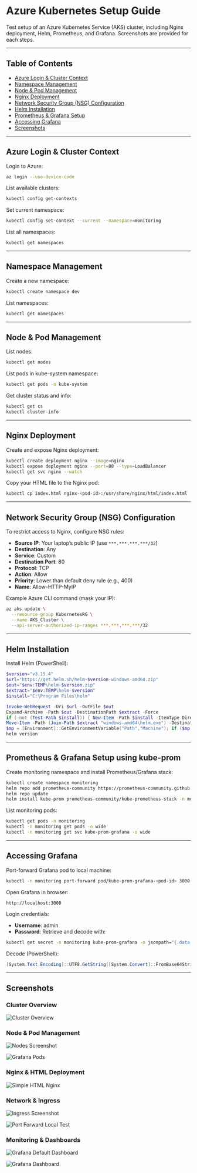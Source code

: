 # Azure Kubernetes Setup Guide

Test setup of an Azure Kubernetes Service (AKS) cluster, including Nginx deployment, Helm, Prometheus, and Grafana. Screenshots are provided for each steps.

---


## Table of Contents

- [Azure Login & Cluster Context](#azure-login--cluster-context)
- [Namespace Management](#namespace-management)
- [Node & Pod Management](#node--pod-management)
- [Nginx Deployment](#nginx-deployment)
- [Network Security Group (NSG) Configuration](#network-security-group-nsg-configuration)
- [Helm Installation](#helm-installation)
- [Prometheus & Grafana Setup](#prometheus--grafana-setup)
- [Accessing Grafana](#accessing-grafana)
- [Screenshots](#screenshots)

---

## Azure Login & Cluster Context

Login to Azure:

```sh
az login --use-device-code
```

List available clusters:

```sh
kubectl config get-contexts
```

Set current namespace:

```sh
kubectl config set-context --current --namespace=monitoring
```

List all namespaces:

```sh
kubectl get namespaces
```

---

## Namespace Management

Create a new namespace:

```sh
kubectl create namespace dev
```

List namespaces:

```sh
kubectl get namespaces
```

---

## Node & Pod Management

List nodes:

```sh
kubectl get nodes
```

List pods in kube-system namespace:

```sh
kubectl get pods -n kube-system
```

Get cluster status and info:

```sh
kubectl get cs
kubectl cluster-info
```

---

## Nginx Deployment

Create and expose Nginx deployment:

```sh
kubectl create deployment nginx --image=nginx
kubectl expose deployment nginx --port=80 --type=LoadBalancer
kubectl get svc nginx --watch
```

Copy your HTML file to the Nginx pod:

```sh
kubectl cp index.html nginx-<pod-id>:/usr/share/nginx/html/index.html
```

---

## Network Security Group (NSG) Configuration

To restrict access to Nginx, configure NSG rules:

- **Source IP**: Your laptop’s public IP (use `***.***.***.***/32`)
- **Destination**: Any
- **Service**: Custom
- **Destination Port**: 80
- **Protocol**: TCP
- **Action**: Allow
- **Priority**: Lower than default deny rule (e.g., 400)
- **Name**: Allow-HTTP-MyIP

Example Azure CLI command (mask your IP):

```sh
az aks update \
  --resource-group KubernetesRG \
  --name AKS_Cluster \
  --api-server-authorized-ip-ranges ***.***.***.***/32
```

---

## Helm Installation

Install Helm (PowerShell):

```powershell
$version="v3.15.4"
$url="https://get.helm.sh/helm-$version-windows-amd64.zip"
$out="$env:TEMP\helm-$version.zip"
$extract="$env:TEMP\helm-$version"
$install="C:\Program Files\helm"

Invoke-WebRequest -Uri $url -OutFile $out
Expand-Archive -Path $out -DestinationPath $extract -Force
if (-not (Test-Path $install)) { New-Item -Path $install -ItemType Directory | Out-Null }
Move-Item -Path (Join-Path $extract "windows-amd64\helm.exe") -Destination (Join-Path $install "helm.exe") -Force
$mp = [Environment]::GetEnvironmentVariable("Path","Machine"); if ($mp -notlike "*$install*") {[Environment]::SetEnvironmentVariable("Path",$mp + ";" + $install,"Machine")}
helm version
```

---

## Prometheus & Grafana Setup using kube-prom

Create monitoring namespace and install Prometheus/Grafana stack:

```sh
kubectl create namespace monitoring
helm repo add prometheus-community https://prometheus-community.github.io/helm-charts
helm repo update
helm install kube-prom prometheus-community/kube-prometheus-stack -n monitoring
```

List monitoring pods:

```sh
kubectl get pods -n monitoring
kubectl -n monitoring get pods -o wide
kubectl -n monitoring get svc kube-prom-grafana -o wide
```

---

## Accessing Grafana

Port-forward Grafana pod to local machine:

```sh
kubectl -n monitoring port-forward pod/kube-prom-grafana-<pod-id> 3000:3000
```

Open Grafana in browser:

```
http://localhost:3000
```

Login credentials:

- **Username**: admin
- **Password**: Retrieve and decode with:

```sh
kubectl get secret -n monitoring kube-prom-grafana -o jsonpath="{.data.admin-password}"
```

Decode (PowerShell):

```powershell
[System.Text.Encoding]::UTF8.GetString([System.Convert]::FromBase64String($secret))
```

---

## Screenshots

### Cluster Overview
![Cluster Overview](Azure_AKS_Screenshots/ClusterScreenshot.JPG)
<!-- Shows the AKS cluster details in Azure Portal, including services, ingresses, and cluster IPs. Useful for visualizing cluster resources and service endpoints. -->

### Node & Pod Management
![Nodes Screenshot](Azure_AKS_Screenshots/Nodesscreenshot.JPG)
<!-- Displays the output of `kubectl get nodes` and `kubectl get pods -n kube-system`, showing node status and system pods running in the cluster. -->

![Grafana Pods](Azure_AKS_Screenshots/Grafana%20pods.JPG)
<!-- Shows the Grafana pod running in the monitoring namespace, confirming successful deployment of monitoring stack. -->

### Nginx & HTML Deployment
![Simple HTML Nginx](Azure_AKS_Screenshots/SimpleHtmlNginx.JPG)
<!-- Demonstrates a custom static HTML page served by Nginx running inside AKS, accessed via the external LoadBalancer IP. -->

### Network & Ingress
![Ingress Screenshot](Azure_AKS_Screenshots/Ingreessscreenshot.JPG)
<!-- Displays Azure Portal's Services and Ingresses view, showing service types, external IPs, and port mappings for cluster services. -->

![Port Forward Local Test](Azure_AKS_Screenshots/PortforwardlocalTest.JPG)
<!-- Shows PowerShell output of port-forwarding Grafana pod to localhost, enabling local access to Grafana UI for dashboard management. -->

### Monitoring & Dashboards
![Grafana Default Dashboard](Azure_AKS_Screenshots/GrafanaDefaultDashboard.JPG)
<!-- Displays Grafana's default dashboard page, confirming successful setup and access to monitoring dashboards. -->

![Grafana Dashboard](Azure_AKS_Screenshots/GrafanaScreenhsot.JPG)
<!-- Shows the Grafana dashboard list, including Kubernetes and Alertmanager dashboards, used for cluster monitoring and visualization. -->

